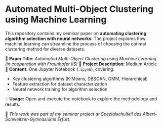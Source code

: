 # Automated Multi-Object Clustering using Machine Learning

This repository contains my seminar paper on **automating clustering algorithm selection with neural networks**. The project explores how machine learning can streamline the process of choosing the optimal clustering method for diverse datasets.

📄 **Paper Title:** _Automated Multi-Object Clustering using Machine Learning (in cooperation with Fraunhofer IIS)_
🔗 **Project Description:** [Medium Article](https://medium.com/@robertvetter793/revolutionizing-data-science-how-neural-networks-are-automating-clustering-algorithm-selection-477c05cf9888)
📂 **Content:** One Jupyter Notebook (`.ipynb`), covering:
- Key clustering algorithms (K-Means, DBSCAN, GMM, Hierarchical)
- Feature extraction for dataset characterization
- Neural network training for algorithm selection

💡 **Usage:** Open and execute the notebook to explore the methodology and results.

📝 _This work was part of my seminar project at Spezialschulteil des Albert-Schweitzer-Gymnasiums Erfurt._
